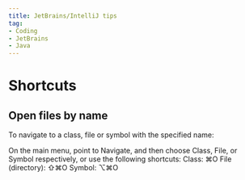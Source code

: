 ```yaml
---
title: JetBrains/IntelliJ tips
tag:
- Coding
- JetBrains
- Java
---
```


# Shortcuts

## Open files by name

To navigate to a class, file or symbol with the specified name:

On the main menu, point to Navigate, and then choose Class, File, or Symbol respectively, or use the following shortcuts:
Class: ⌘O
File (directory): ⇧⌘O
Symbol: ⌥⌘O